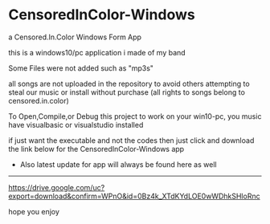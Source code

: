 # CensoredInColor-Windows
a Censored.In.Color Windows Form App

this is a windows10/pc application i made of my band

Some Files were not added such as "mp3s"

all songs are not uploaded in the repository to avoid others attempting to steal our music or install without purchase (all rights to songs belong to censored.in.color) 

To Open,Compile,or Debug this project to work on your win10-pc, you music have visualbasic or visualstudio installed


if just want the executable and not the codes then just click and download the link below for the CensoredInColor-Windows app
* Also latest update for app will always be found here as well
------------------------------------------------------------------------------------------
https://drive.google.com/uc?export=download&confirm=WPnO&id=0Bz4k_XTdKYdLOE0wWDhkSHloRnc

hope you enjoy
